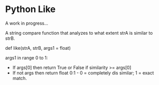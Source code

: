 # Python Like

A work in progress...

A string compare function that analyzes to what extent strA is similar to strB.

def like(strA, strB, args1 = float)

args1 in range 0 to 1:

* If args[0] then return True or False if similarity >= args[0]
* If not args then return float 0:1 - 0 = completely dis similar; 1 = exact match.
